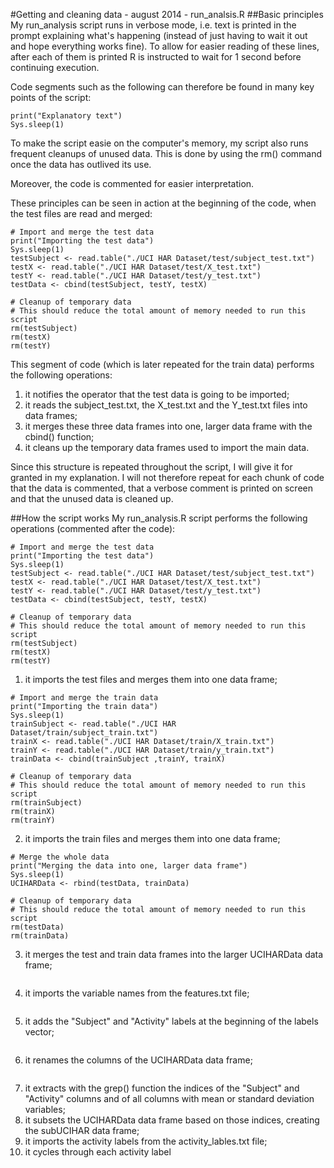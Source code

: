 #Getting and cleaning data - august 2014 - run_analsis.R
##Basic principles
My run_analysis script runs in verbose mode, i.e. text is printed in the prompt explaining what's happening (instead of just having to wait it out and hope everything works fine). To allow for easier reading of these lines, after each of them is printed R is instructed to wait for 1 second before continuing execution.

Code segments such as the following can therefore be found in many key points of the script:

```
print("Explanatory text")
Sys.sleep(1)
```

To make the script easie on the computer's memory, my script also runs frequent cleanups of unused data. This is done by using the rm() command once the data has outlived its use.

Moreover, the code is commented for easier interpretation.

These principles can be seen in action at the beginning of the code, when the test files are read and merged:

```
# Import and merge the test data
print("Importing the test data")
Sys.sleep(1)
testSubject <- read.table("./UCI HAR Dataset/test/subject_test.txt")
testX <- read.table("./UCI HAR Dataset/test/X_test.txt")
testY <- read.table("./UCI HAR Dataset/test/y_test.txt")
testData <- cbind(testSubject, testY, testX)

# Cleanup of temporary data
# This should reduce the total amount of memory needed to run this script
rm(testSubject)
rm(testX)
rm(testY)
```

This segment of code (which is later repeated for the train data) performs the following operations:

1. it notifies the operator that the test data is going to be imported;
2. it reads the subject\_test.txt, the X\_test.txt and the Y\_test.txt files into data frames;
3. it merges these three data frames into one, larger data frame with the cbind() function;
4. it cleans up the temporary data frames used to import the main data.

Since this structure is repeated throughout the script, I will give it for granted in my explanation. I will not therefore repeat for each chunk of code that the data is commented, that a verbose comment is printed on screen and that the unused data is cleaned up.

##How the script works
My run\_analysis.R script performs the following operations (commented after the code):

```
# Import and merge the test data
print("Importing the test data")
Sys.sleep(1)
testSubject <- read.table("./UCI HAR Dataset/test/subject_test.txt")
testX <- read.table("./UCI HAR Dataset/test/X_test.txt")
testY <- read.table("./UCI HAR Dataset/test/y_test.txt")
testData <- cbind(testSubject, testY, testX)

# Cleanup of temporary data
# This should reduce the total amount of memory needed to run this script
rm(testSubject)
rm(testX)
rm(testY)
```
1. it imports the test files and merges them into one data frame;

```
# Import and merge the train data
print("Importing the train data")
Sys.sleep(1)
trainSubject <- read.table("./UCI HAR Dataset/train/subject_train.txt")
trainX <- read.table("./UCI HAR Dataset/train/X_train.txt")
trainY <- read.table("./UCI HAR Dataset/train/y_train.txt")
trainData <- cbind(trainSubject ,trainY, trainX)

# Cleanup of temporary data
# This should reduce the total amount of memory needed to run this script
rm(trainSubject)
rm(trainX)
rm(trainY)
```
2. it imports the train files and merges them into one data frame;

```
# Merge the whole data
print("Merging the data into one, larger data frame")
Sys.sleep(1)
UCIHARData <- rbind(testData, trainData)

# Cleanup of temporary data
# This should reduce the total amount of memory needed to run this script
rm(testData)
rm(trainData)
```
3. it merges the test and train data frames into the larger UCIHARData data frame;

```
```
4. it imports the variable names from the features.txt file;

```
```
5. it adds the "Subject" and "Activity" labels at the beginning of the labels vector;

```
```
6. it renames the columns of the UCIHARData data frame;

```
```
7. it extracts with the grep() function the indices of the "Subject" and "Activity" columns and of all columns with mean or standard deviation variables;
8. it subsets the UCIHARData data frame based on those indices, creating the subUCIHAR data frame;
9. it imports the activity labels from the activity\_lables.txt file;
10. it cycles through each activity label